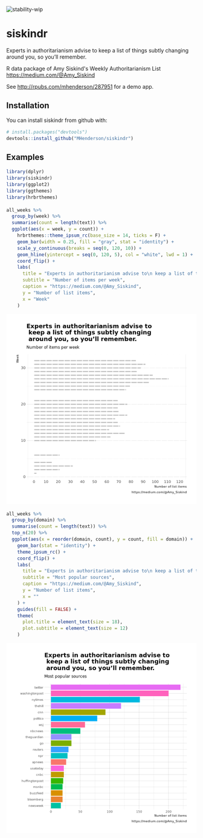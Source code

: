 
<!-- README.md is generated from README.Rmd. Please edit that file -->



![stability-wip](https://img.shields.io/badge/stability-work_in_progress-lightgrey.svg)

# siskindr

Experts in authoritarianism advise to keep a list of things subtly changing around you, so you’ll remember.

R data package of Amy Siskind's Weekly Authoritarianism List https://medium.com/@Amy_Siskind

See http://rpubs.com/mhenderson/287951 for a demo app.

## Installation

You can install siskindr from github with:


```r
# install.packages("devtools")
devtools::install_github("MHenderson/siskindr")
```

## Examples


```r
library(dplyr)
library(siskindr)
library(ggplot2)
library(ggthemes)
library(hrbrthemes)

all_weeks %>%
  group_by(week) %>%
  summarise(count = length(text)) %>%
  ggplot(aes(x = week, y = count)) +
    hrbrthemes::theme_ipsum_rc(base_size = 14, ticks = F) +
    geom_bar(width = 0.25, fill = "gray", stat = "identity") +
    scale_y_continuous(breaks = seq(0, 120, 10)) +
    geom_hline(yintercept = seq(0, 120, 5), col = "white", lwd = 1) +
    coord_flip() +
    labs(
      title = "Experts in authoritarianism advise to\n keep a list of things subtly changing\n around you, so you’ll remember.",
      subtitle = "Number of items per week",
      caption = "https://medium.com/@Amy_Siskind",
      y = "Number of list items",
      x = "Week"
    )
```

![plot of chunk example1](README-example1-1.png)


```r
all_weeks %>%
  group_by(domain) %>%
  summarise(count = length(text)) %>%
  top_n(20) %>%
  ggplot(aes(x = reorder(domain, count), y = count, fill = domain)) +
    geom_bar(stat = "identity") +
    theme_ipsum_rc() +
    coord_flip() +
    labs(
      title = "Experts in authoritarianism advise to\n keep a list of things subtly changing\n around you, so you’ll remember.",
      subtitle = "Most popular sources",
      caption = "https://medium.com/@Amy_Siskind",
      y = "Number of list items",
      x = ""
    ) +
    guides(fill = FALSE) +
    theme(
      plot.title = element_text(size = 18),
      plot.subtitle = element_text(size = 12)
    )
```

![plot of chunk example2](README-example2-1.png)

